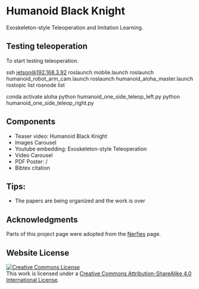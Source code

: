 # Humanoid Black Knight
Exoskeleton-style Teleoperation and Imitation Learning.


## Testing teleoperation
To start testing teleoperation.

ssh jetson@192.168.3.92
roslaunch mobile.launch
roslaunch humanoid_robot_arm_cam.launch
roslaunch humanoid_aloha_master.launch
rostopic list
rosnode list

conda activate aloha
python humanoid_one_side_teleop_left.py
python humanoid_one_side_teleop_right.py

## Components
- Teaser video: Humanoid Black Knight
- Images Carousel
- Youtube embedding: Exoskeleton-style Teleoperation
- Video Carousel
- PDF Poster: /
- Bibtex citation

## Tips:
- The papers are being organized and the work is over

## Acknowledgments
Parts of this project page were adopted from the [Nerfies](https://nerfies.github.io/) page.

## Website License
<a rel="license" href="http://creativecommons.org/licenses/by-sa/4.0/"><img alt="Creative Commons License" style="border-width:0" src="https://i.creativecommons.org/l/by-sa/4.0/88x31.png" /></a><br />This work is licensed under a <a rel="license" href="http://creativecommons.org/licenses/by-sa/4.0/">Creative Commons Attribution-ShareAlike 4.0 International License</a>.
